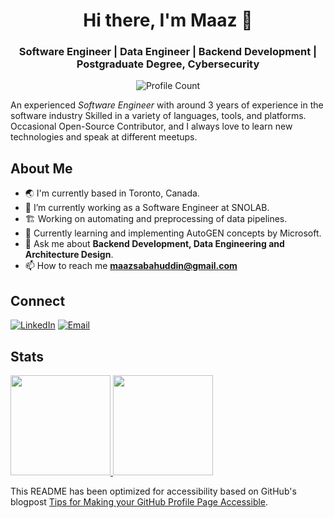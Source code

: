 <!-- INTRODUCTION -->
<h1 align="center">Hi there, I'm Maaz 👋</h1>
<h3 align="center">Software Engineer | Data Engineer | Backend Development | Postgraduate Degree, Cybersecurity </h3>

<!-- PROFILE BADGES -->
<div align="center">

![Profile Count](https://komarev.com/ghpvc/?username=maazsabahuddin&color=0e75b6&style=flat)

</div>

An experienced _Software Engineer_ with around 3 years of experience in the software industry Skilled in a variety of languages, tools, and platforms. Occasional Open-Source Contributor, and I always love to learn new technologies and speak at different meetups.

<!-- ABOUT ME -->
## About Me

- 🌏 I'm currently based in Toronto, Canada.
- 🔭 I’m currently working as a Software Engineer at SNOLAB.
- 🏗️ Working on automating and preprocessing of data pipelines.
- 🌱 Currently learning and implementing AutoGEN concepts by Microsoft. 
- 💬 Ask me about **Backend Development, Data Engineering and Architecture Design**.
- 📫 How to reach me **<maazsabahuddin@gmail.com>**

<!-- PLATFORMS -->
## Connect

[![LinkedIn](https://img.shields.io/badge/LinkedIn-0077B5?style=for-the-badge&logo=linkedin&logoColor=white)](https://www.linkedin.com/in/maaz-sabah-uddin-2426bb13b/)
[![Email](https://img.shields.io/badge/Gmail-D14836?style=for-the-badge&logo=gmail&logoColor=white)](mailto:maazsabahuddin@gmail.com)

<!-- GITHUB STATS -->
## Stats

<a href="https://github.com/maazsabahuddin">
<img height="160em" src="https://github-readme-stats.vercel.app/api?username=maazsabahuddin&show_icons=true&theme=vue-dark" />
<img height="160em" src="https://github-readme-stats.vercel.app/api/top-langs/?username=maazsabahuddin&theme=vue-dark&layout=compact" />
</a>

This README has been optimized for accessibility based on GitHub's blogpost [Tips for Making your GitHub Profile Page Accessible](https://github.blog/2023-10-26-5-tips-for-making-your-github-profile-page-accessible).
